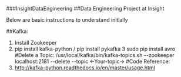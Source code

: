 ###InsightDataEngineering
##Data Engineering Project at Insight

Below are basic instructions to understand initially

##Kafka:
1. Install Zookeeper
2. pip install kafka-python / pip install pykafka
3  sudo pip install avro
#Delete a Topic:
/usr/local/kafka/bin/kafka-topics.sh --zookeeper localhost:2181 --delete --topic <-Your-topic->
#Code Reference:
1. http://kafka-python.readthedocs.io/en/master/usage.html